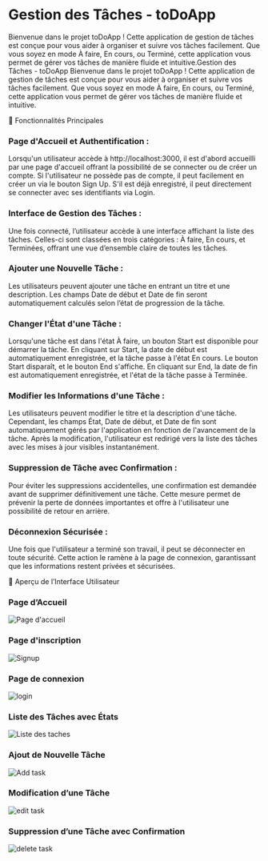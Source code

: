 # Gestion des Tâches - toDoApp

Bienvenue dans le projet toDoApp ! Cette application de gestion de tâches est conçue pour vous aider à organiser et suivre vos tâches facilement. Que vous soyez en mode À faire, En cours, ou Terminé, cette application vous permet de gérer vos tâches de manière fluide et intuitive.Gestion des Tâches - toDoApp
Bienvenue dans le projet toDoApp ! Cette application de gestion de tâches est conçue pour vous aider à organiser et suivre vos tâches facilement. Que vous soyez en mode À faire, En cours, ou Terminé, cette application vous permet de gérer vos tâches de manière fluide et intuitive.

📖 Fonctionnalités Principales

### Page d'Accueil et Authentification :

Lorsqu'un utilisateur accède à http://localhost:3000, il est d'abord accueilli par une page d'accueil offrant la possibilité de se connecter ou de créer un compte.
Si l'utilisateur ne possède pas de compte, il peut facilement en créer un via le bouton Sign Up. S'il est déjà enregistré, il peut directement se connecter avec ses identifiants via Login.

### Interface de Gestion des Tâches :

Une fois connecté, l’utilisateur accède à une interface affichant la liste des tâches. Celles-ci sont classées en trois catégories : À faire, En cours, et Terminées, offrant une vue d’ensemble claire de toutes les tâches.

### Ajouter une Nouvelle Tâche :

Les utilisateurs peuvent ajouter une tâche en entrant un titre et une description. Les champs Date de début et Date de fin seront automatiquement calculés selon l’état de progression de la tâche.

### Changer l'État d'une Tâche :

Lorsqu'une tâche est dans l'état À faire, un bouton Start est disponible pour démarrer la tâche.
En cliquant sur Start, la date de début est automatiquement enregistrée, et la tâche passe à l'état En cours. Le bouton Start disparaît, et le bouton End s'affiche.
En cliquant sur End, la date de fin est automatiquement enregistrée, et l'état de la tâche passe à Terminée.

### Modifier les Informations d'une Tâche :

Les utilisateurs peuvent modifier le titre et la description d'une tâche. Cependant, les champs État, Date de début, et Date de fin sont automatiquement gérés par l'application en fonction de l'avancement de la tâche.
Après la modification, l'utilisateur est redirigé vers la liste des tâches avec les mises à jour visibles instantanément.

### Suppression de Tâche avec Confirmation :

Pour éviter les suppressions accidentelles, une confirmation est demandée avant de supprimer définitivement une tâche. Cette mesure permet de prévenir la perte de données importantes et offre à l'utilisateur une possibilité de retour en arrière.

### Déconnexion Sécurisée :

Une fois que l'utilisateur a terminé son travail, il peut se déconnecter en toute sécurité. Cette action le ramène à la page de connexion, garantissant que les informations restent privées et sécurisées.

📸 Aperçu de l’Interface Utilisateur
### Page d’Accueil

![Page d'accueil](https://github.com/user-attachments/assets/570aa601-d954-40aa-9a0d-09aeee0f7cdc)

### Page d'inscription

![Signup](https://github.com/user-attachments/assets/9773aab4-da3a-4b6c-8cee-4dbf8538c37a)


### Page de connexion

![login](https://github.com/user-attachments/assets/05953b3f-da08-4deb-9c3f-f20a259907d9)


### Liste des Tâches avec États

![Liste des taches](https://github.com/user-attachments/assets/f2f90555-f1fb-44c6-9423-5b2fd346f1c7)


### Ajout de Nouvelle Tâche

![Add task](https://github.com/user-attachments/assets/82076981-7df0-496d-8ae1-dc221d653021)


### Modification d’une Tâche

![edit task](https://github.com/user-attachments/assets/f22b9fd5-3148-4486-9771-ad32eb1c66ef)


### Suppression d’une Tâche avec Confirmation

![delete task](https://github.com/user-attachments/assets/784800aa-af72-406e-ac42-7195106f62a1)
